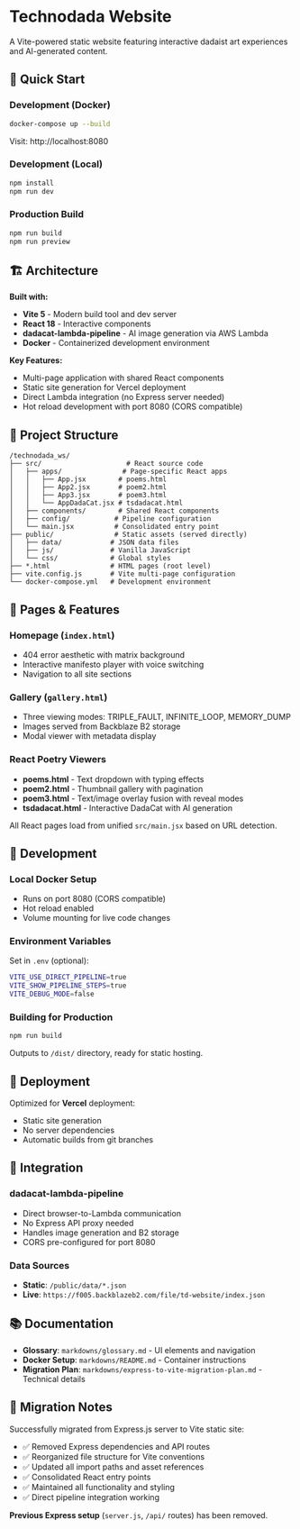 # Technodada Website

A Vite-powered static website featuring interactive dadaist art experiences and AI-generated content.

## 🚀 Quick Start

### Development (Docker)
```bash
docker-compose up --build
```
Visit: http://localhost:8080

### Development (Local)
```bash
npm install
npm run dev
```

### Production Build
```bash
npm run build
npm run preview
```

## 🏗️ Architecture

**Built with:**
- **Vite 5** - Modern build tool and dev server
- **React 18** - Interactive components
- **dadacat-lambda-pipeline** - AI image generation via AWS Lambda
- **Docker** - Containerized development environment

**Key Features:**
- Multi-page application with shared React components
- Static site generation for Vercel deployment
- Direct Lambda integration (no Express server needed)
- Hot reload development with port 8080 (CORS compatible)

## 📁 Project Structure

```
/technodada_ws/
├── src/                     # React source code
│   ├── apps/               # Page-specific React apps
│   │   ├── App.jsx        # poems.html
│   │   ├── App2.jsx       # poem2.html  
│   │   ├── App3.jsx       # poem3.html
│   │   └── AppDadaCat.jsx # tsdadacat.html
│   ├── components/        # Shared React components
│   ├── config/           # Pipeline configuration
│   └── main.jsx          # Consolidated entry point
├── public/               # Static assets (served directly)
│   ├── data/            # JSON data files
│   ├── js/              # Vanilla JavaScript
│   └── css/             # Global styles
├── *.html               # HTML pages (root level)
├── vite.config.js       # Vite multi-page configuration
└── docker-compose.yml   # Development environment
```

## 🎨 Pages & Features

### Homepage (`index.html`)
- 404 error aesthetic with matrix background
- Interactive manifesto player with voice switching
- Navigation to all site sections

### Gallery (`gallery.html`) 
- Three viewing modes: TRIPLE_FAULT, INFINITE_LOOP, MEMORY_DUMP
- Images served from Backblaze B2 storage
- Modal viewer with metadata display

### React Poetry Viewers
- **poems.html** - Text dropdown with typing effects
- **poem2.html** - Thumbnail gallery with pagination  
- **poem3.html** - Text/image overlay fusion with reveal modes
- **tsdadacat.html** - Interactive DadaCat with AI generation

All React pages load from unified `src/main.jsx` based on URL detection.

## 🔧 Development

### Local Docker Setup
- Runs on port 8080 (CORS compatible)
- Hot reload enabled
- Volume mounting for live code changes

### Environment Variables
Set in `.env` (optional):
```bash
VITE_USE_DIRECT_PIPELINE=true
VITE_SHOW_PIPELINE_STEPS=true
VITE_DEBUG_MODE=false
```

### Building for Production
```bash
npm run build
```
Outputs to `/dist/` directory, ready for static hosting.

## 🚀 Deployment

Optimized for **Vercel** deployment:
- Static site generation
- No server dependencies
- Automatic builds from git branches

## 🔗 Integration

### dadacat-lambda-pipeline
- Direct browser-to-Lambda communication
- No Express API proxy needed
- Handles image generation and B2 storage
- CORS pre-configured for port 8080

### Data Sources
- **Static**: `/public/data/*.json`
- **Live**: `https://f005.backblazeb2.com/file/td-website/index.json`

## 📚 Documentation

- **Glossary**: `markdowns/glossary.md` - UI elements and navigation
- **Docker Setup**: `markdowns/README.md` - Container instructions
- **Migration Plan**: `markdowns/express-to-vite-migration-plan.md` - Technical details

## 🎯 Migration Notes

Successfully migrated from Express.js server to Vite static site:
- ✅ Removed Express dependencies and API routes
- ✅ Reorganized file structure for Vite conventions  
- ✅ Updated all import paths and asset references
- ✅ Consolidated React entry points
- ✅ Maintained all functionality and styling
- ✅ Direct pipeline integration working

**Previous Express setup** (`server.js`, `/api/` routes) has been removed.
